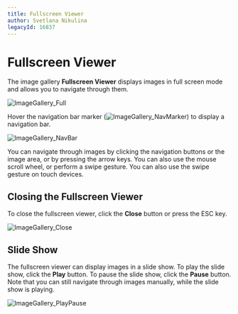 ```yaml
---
title: Fullscreen Viewer
author: Svetlana Nikulina
legacyId: 16837
---
```

# Fullscreen Viewer
The image gallery **Fullscreen Viewer** displays images in full screen mode and allows you to navigate through them.

![ImageGallery_Full](../../images/img22783.png)

Hover the navigation bar marker (![ImageGallery_NavMarker](../../images/img22795.png)) to display a navigation bar.

![ImageGallery_NavBar](../../images/img22796.png)

You can navigate through images by clicking the navigation buttons or the image area, or by pressing the arrow keys. You can also use the mouse scroll wheel, or perform a swipe gesture. You can also use the swipe gesture on touch devices.

## Closing the Fullscreen Viewer
To close the fullscreen viewer, click the **Close** button or press the ESC key.

![ImageGallery_Close](../../images/img22794.png)

## Slide Show
The fullscreen viewer can display images in a slide show. To play the slide show, click the **Play** button. To pause the slide show, click the **Pause** button. Note that you can still navigate through images manually, while the slide show is playing.

![ImageGallery_PlayPause](../../images/img22762.png)